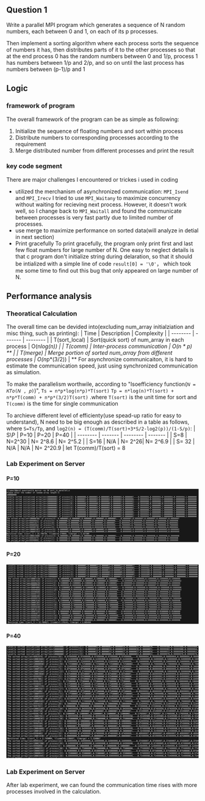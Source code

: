 ## Question 1
Write a parallel MPI program which generates a sequence of N random numbers, each between 0 and 1, on each of its p processes.

Then implement a sorting algorithm where each process sorts the sequence of numbers it has, then distributes parts of it to the other processes so that at the end process 0 has the random numbers between 0 and 1/p, process 1 has numbers between 1/p and 2/p, and so on until the last process has numbers between (p-1)/p and 1

## Logic
### framework of program
The overall framework of the program can be as simple as following:
1. Initialize the sequence of floating numbers and sort within process
2. Distribute numbers to corresponding processes according to the requirement
3. Merge distributed number from different processes and print the result
### key code segment
There are major challenges I encountered or trickes i used in coding
* utilized the merchanism of asynchronized communication: `MPI_Isend` and `MPI_Irecv`
I tried to use `MPI_Waitany` to maximize concurrency without waiting for recieving next process. However, it doesn't work well, so I change back to `MPI_Waitall` and found the communicate between processes is very fast partly due to limited number of processes.
* use merge to maximize performance on sorted data(will analyze in detial in next section)
* Print gracefully
To print gracefully, the program only print first and last few float numbers for large number of N. One easy to neglect details is that c program don't initialize string during delaration, so that it should be intialized with a simple line of code `result[0] = '\0'`， which took me some time to find out this bug that only appeared on large number of N. 

## Performance analysis
### Theoratical Calculation 
The overall time can be devided into(excluding num_array initialziation and misc thing, such as printing):
| Time | Description | Complexity |
| -------- | ------- | -------- |
| T(sort_local) | Sort(quick sort) of num_array in each process | O(n*log(n)) |
| T(comm) | Inter-process communication | O(n * p) ** |
| T(merge) | Merge portion of sorted num_array from different processes | O(n*p*(3/2)) |
** For asynchronize communicaiton, it is hard to estimate the communication speed, just using synchronized communication as simulation.

To make the parallelism worthwile, according to "Isoefficiency function(`𝑁 = 𝐾𝑇𝑜(𝑁 , 𝑝)`)",
`Ts = n*p*log(n*p)*T(sort)`
`Tp = n*log(n)*T(sort) + n*p*T(comm) + n*p*(3/2)T(sort)`
.where `T(sort)` is the unit time for sort and `T(comm)` is the time for single communication

To archieve different level of efficienty(use spead-up ratio for easy to understand), N need to be big enough as described in a table as follows, where `S=Ts/Tp`, and `log2(n) = (T(comm)/T(sort)+3*S/2-log2(p))/(1-S/p)`:
| S\P | P=10 | P=20 | P=40 |
| -------- | ------- | -------- | ------- |
| S=8 |  N=2^30 | N= 2^8.6 | N= 2^5.2 |
| S=16 | N/A | N= 2^26| N= 2^6.9 |
| S= 32 | N/A | N/A | N= 2^20.9 |
let T(comm)/T(sort) = 8

### Lab Experiment on Server
#### P=10
![alt text](p10.png)

#### P=20
![alt text](p20.png)

#### P=40
![alt text](p40.png)

### Lab Experiment on Server
After lab experiment, we can found the communication time rises with more processes involved in the calculation.